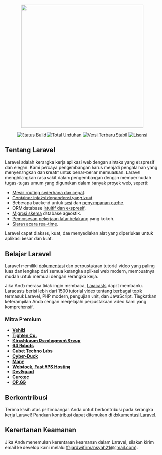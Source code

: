<p align="center"><a href="https://laravel.com" target="_blank"><img src="https://raw.githubusercontent.com/laravel/art/master/logo-lockup/5%20SVG/2%20CMYK/1%20Full%20Color/laravel-logolockup-cmyk-red.svg" width="400"></a></p>

<p align="center">
<a href="https://travis-ci.org/laravel/framework"><img src="https://travis-ci.org/laravel/framework.svg" alt="Status Build"></a>
<a href="https://packagist.org/packages/laravel/framework"><img src="https://img.shields.io/packagist/dt/laravel/framework" alt="Total Unduhan"></a>
<a href="https://packagist.org/packages/laravel/framework"><img src="https://img.shields.io/packagist/v/laravel/framework" alt="Versi Terbaru Stabil"></a>
<a href="https://packagist.org/packages/laravel/framework"><img src="https://img.shields.io/packagist/l/laravel/framework" alt="Lisensi"></a>
</p>

## Tentang Laravel

Laravel adalah kerangka kerja aplikasi web dengan sintaks yang ekspresif dan elegan. Kami percaya pengembangan harus menjadi pengalaman yang menyenangkan dan kreatif untuk benar-benar memuaskan. Laravel menghilangkan rasa sakit dalam pengembangan dengan mempermudah tugas-tugas umum yang digunakan dalam banyak proyek web, seperti:

- [Mesin routing sederhana dan cepat](https://laravel.com/docs/routing).
- [Container injeksi dependensi yang kuat](https://laravel.com/docs/container).
- Beberapa backend untuk [sesi](https://laravel.com/docs/session) dan [penyimpanan cache](https://laravel.com/docs/cache).
- ORM database [intuitif dan ekspresif](https://laravel.com/docs/eloquent).
- [Migrasi skema](https://laravel.com/docs/migrations) database agnostik.
- [Pemrosesan pekerjaan latar belakang](https://laravel.com/docs/queues) yang kokoh.
- [Siaran acara real-time](https://laravel.com/docs/broadcasting).

Laravel dapat diakses, kuat, dan menyediakan alat yang diperlukan untuk aplikasi besar dan kuat.

## Belajar Laravel

Laravel memiliki [dokumentasi](https://laravel.com/docs) dan perpustakaan tutorial video yang paling luas dan lengkap dari semua kerangka aplikasi web modern, membuatnya mudah untuk memulai dengan kerangka kerja.

Jika Anda merasa tidak ingin membaca, [Laracasts](https://laracasts.com) dapat membantu. Laracasts berisi lebih dari 1500 tutorial video tentang berbagai topik termasuk Laravel, PHP modern, pengujian unit, dan JavaScript. Tingkatkan keterampilan Anda dengan menjelajahi perpustakaan video kami yang komprehensif.

### Mitra Premium

- **[Vehikl](https://vehikl.com/)**
- **[Tighten Co.](https://tighten.co)**
- **[Kirschbaum Development Group](https://kirschbaumdevelopment.com)**
- **[64 Robots](https://64robots.com)**
- **[Cubet Techno Labs](https://cubettech.com)**
- **[Cyber-Duck](https://cyber-duck.co.uk)**
- **[Many](https://www.many.co.uk)**
- **[Webdock, Fast VPS Hosting](https://www.webdock.io/en)**
- **[DevSquad](https://devsquad.com)**
- **[Curotec](https://www.curotec.com/services/technologies/laravel/)**
- **[OP.GG](https://op.gg)**

## Berkontribusi

Terima kasih atas pertimbangan Anda untuk berkontribusi pada kerangka kerja Laravel! Panduan kontribusi dapat ditemukan di [dokumentasi Laravel](https://laravel.com/docs/contributions).

## Kerentanan Keamanan

Jika Anda menemukan kerentanan keamanan dalam Laravel, silakan kirim email ke develop kami melalui(fajardwifirmansyah21@gmail.com). 
